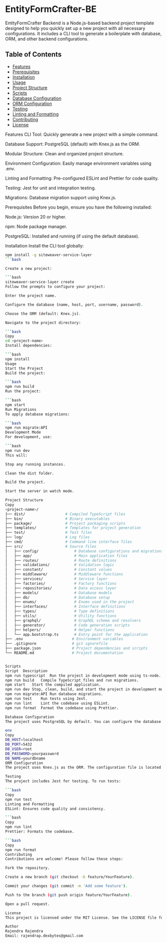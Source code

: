 # EntityFormCrafter-BE

EntityFormCrafter Backend is a Node.js-based backend project template designed to help you quickly set up a new project with all necessary configurations. It includes a CLI tool to generate a boilerplate with database, ORM, and other backend configurations.

## Table of Contents
- [Features](#features)
- [Prerequisites](#prerequisites)
- [Installation](#installation)
- [Usage](#usage)
- [Project Structure](#project-structure)
- [Scripts](#scripts)
- [Database Configuration](#database-configuration)
- [ORM Configuration](#orm-configuration)
- [Testing](#testing)
- [Linting and Formatting](#linting-and-formatting)
- [Contributing](#contributing)
- [License](#license)

Features
CLI Tool: Quickly generate a new project with a simple command.

Database Support: PostgreSQL (default) with Knex.js as the ORM.

Modular Structure: Clean and organized project structure.

Environment Configuration: Easily manage environment variables using .env.

Linting and Formatting: Pre-configured ESLint and Prettier for code quality.

Testing: Jest for unit and integration testing.

Migrations: Database migration support using Knex.js.

Prerequisites
Before you begin, ensure you have the following installed:

Node.js: Version 20 or higher.

npm: Node package manager.

PostgreSQL: Installed and running (if using the default database).

Installation
Install the CLI tool globally:

```bash
npm install -g siteweaver-service-layer
```bash

Create a new project:

```bash
siteweaver-service-layer create
Follow the prompts to configure your project:

Enter the project name.

Configure the database (name, host, port, username, password).

Choose the ORM (default: Knex.js).

Navigate to the project directory:

```bash
Copy
cd <project-name>
Install dependencies:

```bash
npm install
Usage
Start the Project
Build the project:

```bash
npm run build
Run the project:

```bash
npm start
Run Migrations
To apply database migrations:

```bash
npm run migrate:API
Development Mode
For development, use:

```bash
npm run dev
This will:

Stop any running instances.

Clean the dist folder.

Build the project.

Start the server in watch mode.

Project Structure
Copy
<project-name>/
├── dist/                  # Compiled TypeScript files
├── bin/                   # Binary executables
├── package/               # Project packaging scripts
├── templates/             # Templates for project generation
├── test/                  # Test files
├── log/                   # Log files
├── cmd/                   # Command line interface files
├── src/                   # Source files
│   ├── config/                # Database configurations and migrations
│   ├── app/                   # Main application files
│   ├── routes/                # Route definitions
│   ├── validations/           # Validation logic
│   ├── constant/              # Constant values
│   ├── middleware/            # Middleware functions
│   ├── services/              # Service layer
│   ├── factories/             # Factory functions
│   ├── repositories/          # Data access layer
│   ├── models/                # Database models
│   ├── db/                    # Database setup
│   ├── enums/                 # Enums used in the project
│   ├── interfaces/            # Interface definitions
│   ├── types/                 # Type definitions
│   ├── utils/                 # Utility functions
│   ├── graphql/               # GraphQL schema and resolvers
│   ├── generator/             # Code generation scripts
│   ├── helpers/               # Helper functions
│   └── app.bootstrap.ts       # Entry point for the application
├── .env                      # Environment variables
├── .gitignore                # git ignorefile
├── package.json              # Project dependencies and scripts
└── README.md                 # Project documentation


Scripts
Script	Description
npm run typescript	Run the project in development mode using ts-node.
npm run build	Compile TypeScript files and run migrations.
npm start	Start the compiled application.
npm run dev	Stop, clean, build, and start the project in development mode.
npm run migrate:API	Run database migrations.
npm run test	Run tests using Jest.
npm run lint	Lint the codebase using ESLint.
npm run format	Format the codebase using Prettier.

Database Configuration
The project uses PostgreSQL by default. You can configure the database in the .env file:

env
Copy
DB_HOST=localhost
DB_PORT=5432
DB_USER=root
DB_PASSWORD=yourpassword
DB_NAME=yourdbname
ORM Configuration
The project uses Knex.js as the ORM. The configuration file is located at knexfile.ts. You can modify it to suit your needs.

Testing
The project includes Jest for testing. To run tests:

```bash
Copy
npm run test
Linting and Formatting
ESLint: Ensures code quality and consistency.

```bash
Copy
npm run lint
Prettier: Formats the codebase.

```bash
Copy
npm run format
Contributing
Contributions are welcome! Please follow these steps:

Fork the repository.

Create a new branch (git checkout -b feature/YourFeature).

Commit your changes (git commit -m 'Add some feature').

Push to the branch (git push origin feature/YourFeature).

Open a pull request.

License
This project is licensed under the MIT License. See the LICENSE file for details.

Author
Rajendra Rajendra
Email: rajendrap.dexbytes@gmail.com
